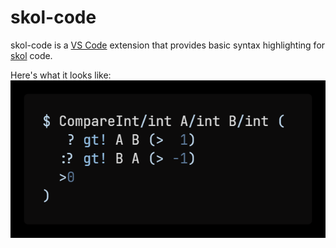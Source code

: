 # skol-code

skol-code is a [VS Code][vsc] extension that provides basic syntax highlighting
for [skol][skol] code.

Here's what it looks like:
![Example](example.png)

[vsc]: https://code.visualstudio.com
[skol]: https://github.com/syzkrash/skol
